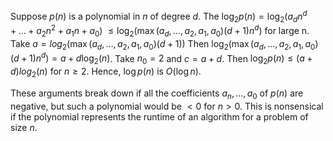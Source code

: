 Suppose $p(n)$ is a polynomial in $n$ of degree $d$. The $\log_2 p(n) = \log_2(a_d n^d + ... + a_2 n^2 + a_1 n + a_0)$
$\leq \log_2 (\max(a_d, ..., a_2, a_1, a_0)(d+1)n^d)$ for large n. Take $a = log_2(\max(a_d, ..., a_2, a_1, a_0)(d+1))$
Then $\log_2 (\max(a_d, ..., a_2, a_1, a_0)(d+1)n^d) = a + d\log_2(n)$. Take $n_0 = 2$ and $c = a + d$. Then
$\log_2 p(n) \leq (a + d)log_2(n)$ for $n \geq 2$. Hence, $\log p(n)$ is $O(\log n)$.

These arguments break down if all the coefficients $a_n, ..., a_0$ of $p(n)$ are negative, but such a polynomial would
be $< 0$ for $n > 0$. This is nonsensical if the polynomial represents the runtime of an algorithm for a problem of
size $n$.
